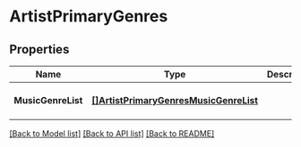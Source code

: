 # ArtistPrimaryGenres

## Properties
Name | Type | Description | Notes
------------ | ------------- | ------------- | -------------
**MusicGenreList** | [**[]ArtistPrimaryGenresMusicGenreList**](Artist_primary_genres_music_genre_list.md) |  | [optional] [default to null]

[[Back to Model list]](../README.md#documentation-for-models) [[Back to API list]](../README.md#documentation-for-api-endpoints) [[Back to README]](../README.md)


